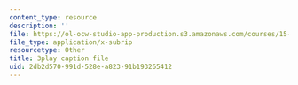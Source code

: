 ```yaml
---
content_type: resource
description: ''
file: https://ol-ocw-studio-app-production.s3.amazonaws.com/courses/15-401-finance-theory-i-fall-2008/2db2d570991d528ea82391b193265412_sMKQywwkIjQ.vtt
file_type: application/x-subrip
resourcetype: Other
title: 3play caption file
uid: 2db2d570-991d-528e-a823-91b193265412
---
```

